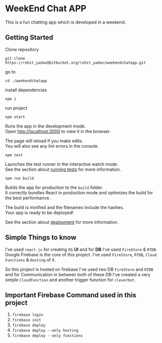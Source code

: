 # WeekEnd Chat APP

This is a fun chatting app which is developed in a weekend.

## Getting Started

Clone repository

```
git clone https://rohit_yadav@bitbucket.org/rohit_yadav/weekendchatapp.git
```

go to

```
cd ./weekendchatapp
```

install dependencies

```
npm i
```

run project

```
npm start
```

Runs the app in the development mode.<br>
Open [http://localhost:3000](http://localhost:3000) to view it in the browser.

The page will reload if you make edits.<br>
You will also see any lint errors in the console.

```
npm test
```

Launches the test runner in the interactive watch mode.<br>
See the section about [running tests](https://facebook.github.io/create-react-app/docs/running-tests) for more information.

```
npm run build
```

Builds the app for production to the `build` folder.<br>
It correctly bundles React in production mode and optimizes the build for the best performance.

The build is minified and the filenames include the hashes.<br>
Your app is ready to be deployed!

See the section about [deployment](https://facebook.github.io/create-react-app/docs/deployment) for more information.

## Simple Things to know

I've used `react-js` for creating its **UI** and for **DB** I've used `FireStore` & `RTDB`.
Google Firebase is the core of this project. I've used `FireStore`, `RTDB`, `Cloud Functions` & `Hosting` of it.

So this project is hosted on firebase I've used two DB `FireStore` and `RTDB` and for Communication in between both of these DB I've created a very simple
`CloudFunction` and another trigger function for `cleverbot`.

## Important Firebase Command used in this project

1. `firebase login`
2. `firebase init`
3. `firebase deploy`
4. `firebase deploy --only hosting`
5. `firebase deploy --only functions`